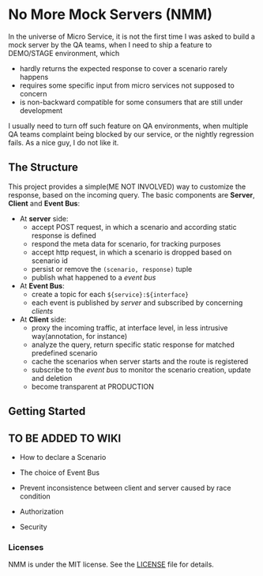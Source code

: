 # No More Mock Servers (NMM)

In the universe of Micro Service, it is not the first time I was asked to build a mock server by the QA teams, when I need to ship a feature to DEMO/STAGE environment, which
 - hardly returns the expected response to cover a scenario rarely happens
 - requires some specific input from micro services not supposed to concern
 - is non-backward compatible for some consumers that are still under development

I usually need to turn off such feature on QA environments, when multiple QA teams complaint being blocked by our service, or the nightly regression fails. As a nice guy, I do not like it.

## The Structure

This project provides a simple(ME NOT INVOLVED) way to customize the response, based on the incoming query. The basic components are **Server**, **Client** and **Event Bus**:

- At **server** side:
  - accept POST request, in which a scenario and according static response is defined
  - respond the meta data for scenario, for tracking purposes
  - accept http request, in which a scenario is dropped based on scenario id
  - persist or remove the `(scenario, response)` tuple
  - publish what happened to a *event bus*
- At **Event Bus**:
  - create a topic for each `${service}:${interface}`
  - each event is published by *server* and subscribed by concerning *clients*
- At **Client** side:
  - proxy the incoming traffic, at interface level, in less intrusive way(annotation, for instance)
  - analyze the query, return specific static response for matched predefined scenario
  - cache the scenarios when server starts and the route is registered
  - subscribe to the *event bus* to monitor the scenario creation, update and deletion
  - become transparent at PRODUCTION

## Getting Started

## TO BE ADDED TO WIKI

- How to declare a Scenario

- The choice of Event Bus

- Prevent inconsistence between client and server caused by race condition

- Authorization

- Security

### Licenses

NMM is under the MIT license. See the [LICENSE](LICENSE) file for details.
